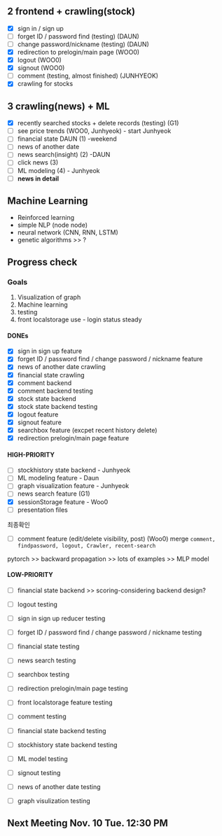 ## 2 frontend + crawling(stock)
- [X] sign in / sign up
- [ ] forget ID / password find (testing) (DAUN)
- [ ] change password/nickname (testing) (DAUN)
- [X] redirection to prelogin/main page (WOO0)
- [X] logout (WOO0)
- [X] signout (WOO0)
- [ ] comment (testing, almost finished) (JUNHYEOK)
- [X] crawling for stocks

## 3 crawling(news) + ML
- [X] recently searched stocks + delete records (testing) (G1)
- [ ] see price trends (WOO0, Junhyeok) - start Junhyeok
- [ ] financial state DAUN (1) -weekend 
- [ ] news of another date 
- [ ] news search(insight) (2) -DAUN
- [ ] click news (3) 
- [ ] ML modeling (4) - Junhyeok
- [ ] **news in detail**

## Machine Learning 
- Reinforced learning
- simple NLP (node node)
- neural network (CNN, RNN, LSTM)
- genetic algorithms >> ?

## Progress check
### Goals
1. Visualization of graph
2. Machine learning
3. testing
4. front localstorage use - login status steady

#### DONEs
- [X] sign in sign up feature
- [X] forget ID / password find / change password / nickname feature
- [X] news of another date crawling
- [X] financial state crawling
- [X] comment backend
- [X] comment backend testing
- [X] stock state backend
- [X] stock state backend testing
- [X] logout feature
- [X] signout feature
- [X] searchbox feature (excpet recent history delete)
- [X] redirection prelogin/main page feature

#### HIGH-PRIORITY
- [ ] stockhistory state backend - Junhyeok
- [ ] ML modeling feature - Daun
- [ ] graph visualization feature - Junhyeok
- [ ] news search feature (G1)
- [X] sessionStorage feature - Woo0
- [ ] presentation files

최종확인
- [ ] comment feature (edit/delete visibility, post) (Woo0)
merge `comment, findpassword, logout, Crawler, recent-search`

pytorch >> backward propagation >> lots of examples >> MLP model

#### LOW-PRIORITY

- [ ] financial state backend >> scoring-considering backend design? 

- [ ] logout testing
- [ ] sign in sign up reducer testing
- [ ] forget ID / password find / change password / nickname testing
- [ ] financial state testing
- [ ] news search testing
- [ ] searchbox testing
- [ ] redirection prelogin/main page testing
- [ ] front localstorage feature testing
- [ ] comment testing
- [ ] financial state backend testing
- [ ] stockhistory state backend testing
- [ ] ML model testing
- [ ] signout testing
- [ ] news of another date testing
- [ ] graph visulization testing

## Next Meeting Nov. 10 Tue. 12:30 PM
